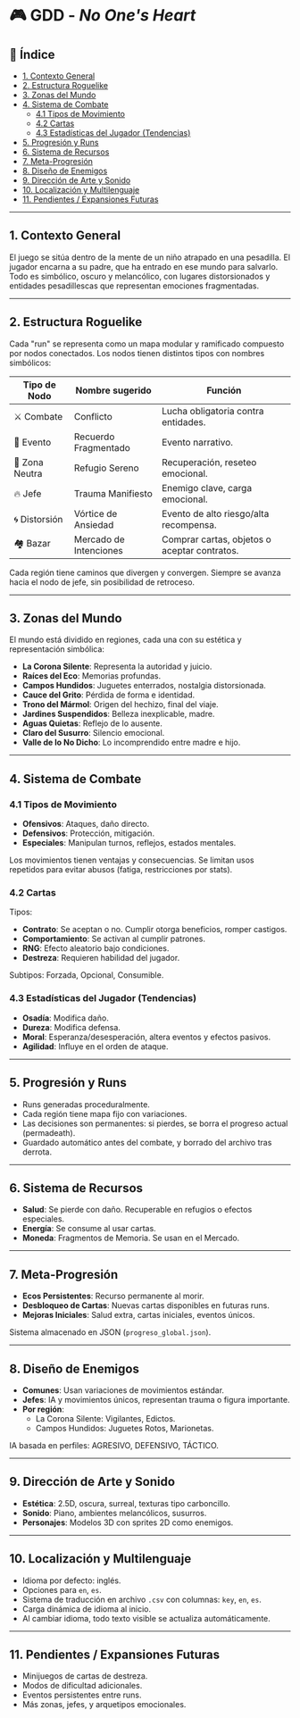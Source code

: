 # 🎮 GDD - *No One's Heart*

## 📑 Índice
- [1. Contexto General](#1-contexto-general)
- [2. Estructura Roguelike](#2-estructura-roguelike)
- [3. Zonas del Mundo](#3-zonas-del-mundo)
- [4. Sistema de Combate](#4-sistema-de-combate)
  - [4.1 Tipos de Movimiento](#41-tipos-de-movimiento)
  - [4.2 Cartas](#42-cartas)
  - [4.3 Estadísticas del Jugador (Tendencias)](#43-estadísticas-del-jugador-tendencias)
- [5. Progresión y Runs](#5-progresión-y-runs)
- [6. Sistema de Recursos](#6-sistema-de-recursos)
- [7. Meta-Progresión](#7-meta-progresión)
- [8. Diseño de Enemigos](#8-diseño-de-enemigos)
- [9. Dirección de Arte y Sonido](#9-dirección-de-arte-y-sonido)
- [10. Localización y Multilenguaje](#10-localización-y-multilenguaje)
- [11. Pendientes / Expansiones Futuras](#11-pendientes-expansiones-futuras)

---

## 1. Contexto General

El juego se sitúa dentro de la mente de un niño atrapado en una pesadilla. El jugador encarna a su padre, que ha entrado en ese mundo para salvarlo. Todo es simbólico, oscuro y melancólico, con lugares distorsionados y entidades pesadillescas que representan emociones fragmentadas.

---

## 2. Estructura Roguelike

Cada "run" se representa como un mapa modular y ramificado compuesto por nodos conectados. Los nodos tienen distintos tipos con nombres simbólicos:

| Tipo de Nodo | Nombre sugerido | Función |
|--------------|------------------|---------|
| ⚔️ Combate   | Conflicto        | Lucha obligatoria contra entidades. |
| 🧠 Evento    | Recuerdo Fragmentado | Evento narrativo. |
| 🌱 Zona Neutra | Refugio Sereno  | Recuperación, reseteo emocional. |
| 🔥 Jefe      | Trauma Manifiesto | Enemigo clave, carga emocional. |
| 🌀 Distorsión | Vórtice de Ansiedad | Evento de alto riesgo/alta recompensa. |
| 🏘️ Bazar    | Mercado de Intenciones | Comprar cartas, objetos o aceptar contratos. |

Cada región tiene caminos que divergen y convergen. Siempre se avanza hacia el nodo de jefe, sin posibilidad de retroceso.

---

## 3. Zonas del Mundo

El mundo está dividido en regiones, cada una con su estética y representación simbólica:

- **La Corona Silente**: Representa la autoridad y juicio.
- **Raíces del Eco**: Memorias profundas.
- **Campos Hundidos**: Juguetes enterrados, nostalgia distorsionada.
- **Cauce del Grito**: Pérdida de forma e identidad.
- **Trono del Mármol**: Origen del hechizo, final del viaje.
- **Jardines Suspendidos**: Belleza inexplicable, madre.
- **Aguas Quietas**: Reflejo de lo ausente.
- **Claro del Susurro**: Silencio emocional.
- **Valle de lo No Dicho**: Lo incomprendido entre madre e hijo.

---

## 4. Sistema de Combate

### 4.1 Tipos de Movimiento

- **Ofensivos**: Ataques, daño directo.
- **Defensivos**: Protección, mitigación.
- **Especiales**: Manipulan turnos, reflejos, estados mentales.

Los movimientos tienen ventajas y consecuencias. Se limitan usos repetidos para evitar abusos (fatiga, restricciones por stats).

### 4.2 Cartas

Tipos:
- **Contrato**: Se aceptan o no. Cumplir otorga beneficios, romper castigos.
- **Comportamiento**: Se activan al cumplir patrones.
- **RNG**: Efecto aleatorio bajo condiciones.
- **Destreza**: Requieren habilidad del jugador.

Subtipos: Forzada, Opcional, Consumible.

### 4.3 Estadísticas del Jugador (Tendencias)

- **Osadía**: Modifica daño.
- **Dureza**: Modifica defensa.
- **Moral**: Esperanza/desesperación, altera eventos y efectos pasivos.
- **Agilidad**: Influye en el orden de ataque.

---

## 5. Progresión y Runs

- Runs generadas proceduralmente.
- Cada región tiene mapa fijo con variaciones.
- Las decisiones son permanentes: si pierdes, se borra el progreso actual (permadeath).
- Guardado automático antes del combate, y borrado del archivo tras derrota.

---

## 6. Sistema de Recursos

- **Salud**: Se pierde con daño. Recuperable en refugios o efectos especiales.
- **Energía**: Se consume al usar cartas.
- **Moneda**: Fragmentos de Memoria. Se usan en el Mercado.

---

## 7. Meta-Progresión

- **Ecos Persistentes**: Recurso permanente al morir.
- **Desbloqueo de Cartas**: Nuevas cartas disponibles en futuras runs.
- **Mejoras Iniciales**: Salud extra, cartas iniciales, eventos únicos.

Sistema almacenado en JSON (`progreso_global.json`).

---

## 8. Diseño de Enemigos

- **Comunes**: Usan variaciones de movimientos estándar.
- **Jefes**: IA y movimientos únicos, representan trauma o figura importante.
- **Por región**:
  - La Corona Silente: Vigilantes, Edictos.
  - Campos Hundidos: Juguetes Rotos, Marionetas.

IA basada en perfiles: AGRESIVO, DEFENSIVO, TÁCTICO.

---

## 9. Dirección de Arte y Sonido

- **Estética**: 2.5D, oscura, surreal, texturas tipo carboncillo.
- **Sonido**: Piano, ambientes melancólicos, susurros.
- **Personajes**: Modelos 3D con sprites 2D como enemigos.

---

## 10. Localización y Multilenguaje

- Idioma por defecto: inglés.
- Opciones para `en`, `es`.
- Sistema de traducción en archivo `.csv` con columnas: `key`, `en`, `es`.
- Carga dinámica de idioma al inicio.
- Al cambiar idioma, todo texto visible se actualiza automáticamente.

---

## 11. Pendientes / Expansiones Futuras

- Minijuegos de cartas de destreza.
- Modos de dificultad adicionales.
- Eventos persistentes entre runs.
- Más zonas, jefes, y arquetipos emocionales.
